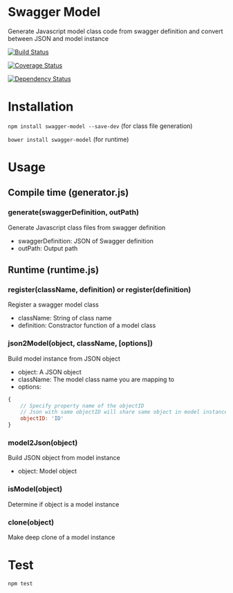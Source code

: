 # Swagger Model

Generate Javascript model class code from swagger definition and convert between JSON and model instance

[![Build Status](https://travis-ci.org/randing89/swagger-model.svg?branch=master)](https://travis-ci.org/randing89/swagger-model)

[![Coverage Status](https://coveralls.io/repos/randing89/swagger-model/badge.svg?branch=master)](https://coveralls.io/r/randing89/swagger-model?branch=master)

[![Dependency Status](https://gemnasium.com/randing89/swagger-model.svg)](https://gemnasium.com/randing89/swagger-model)

# Installation
`npm install swagger-model --save-dev` (for class file generation)

`bower install swagger-model` (for runtime)

# Usage
## Compile time (generator.js)
### generate(swaggerDefinition, outPath)
Generate Javascript class files from swagger definition
- swaggerDefinition: JSON of Swagger definition
- outPath: Output path


## Runtime (runtime.js)
### register(className, definition) or register(definition)
Register a swagger model class
- className: String of class name
- definition: Constractor function of a model class

### json2Model(object, className, [options])
Build model instance from JSON object
- object: A JSON object
- className: The model class name you are mapping to
- options:
```javascript
{
    // Specify property name of the objectID
    // Json with same objectID will share same object in model instance
    objectID: 'ID'
}
```

### model2Json(object)
Build JSON object from model instance
- object: Model object

### isModel(object)
Determine if object is a model instance

### clone(object)
Make deep clone of a model instance


# Test
```
npm test
```
